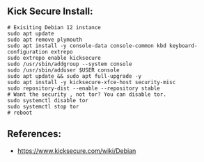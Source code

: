 Kick Secure Install:
--------------------

```
# Exisiting Debian 12 instance
sudo apt update
sudo apt remove plymouth
sudo apt install -y console-data console-common kbd keyboard-configuration extrepo 
sudo extrepo enable kicksecure
sudo /usr/sbin/addgroup --system console
sudo /usr/sbin/adduser $USER console
sudo apt update && sudo apt full-upgrade -y
sudo apt install -y kicksecure-xfce-host security-misc
sudo repository-dist --enable --repository stable
# Want the security , not tor? You can disable tor.
sudo systemctl disable tor
sudo systemctl stop tor
# reboot
```

References:
----------
* https://www.kicksecure.com/wiki/Debian